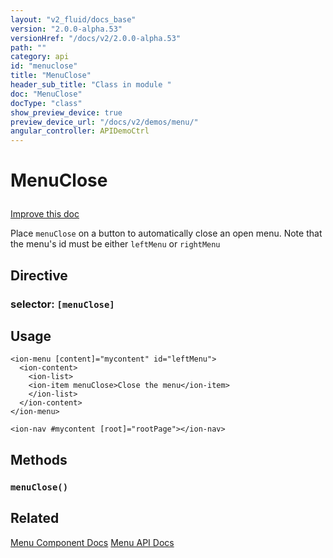 ```yaml
---
layout: "v2_fluid/docs_base"
version: "2.0.0-alpha.53"
versionHref: "/docs/v2/2.0.0-alpha.53"
path: ""
category: api
id: "menuclose"
title: "MenuClose"
header_sub_title: "Class in module "
doc: "MenuClose"
docType: "class"
show_preview_device: true
preview_device_url: "/docs/v2/demos/menu/"
angular_controller: APIDemoCtrl
---
```










<h1 class="api-title">


MenuClose






</h1>

<a class="improve-v2-docs" href='http://github.com/driftyco/ionic/edit/2.0/ionic/components/menu/menu-close.ts#L3'>
Improve this doc
</a>






<p>Place <code>menuClose</code> on a button to automatically close an open menu. Note that the menu&#39;s id must be either
<code>leftMenu</code> or <code>rightMenu</code></p>


<h2>Directive</h2>
<h3>selector: <code>[menuClose]</code></h3>
<!-- @usage tag -->

<h2>Usage</h2>

<pre><code class="lang-html">&lt;ion-menu [content]=&quot;mycontent&quot; id=&quot;leftMenu&quot;&gt;
  &lt;ion-content&gt;
    &lt;ion-list&gt;
    &lt;ion-item menuClose&gt;Close the menu&lt;/ion-item&gt;
    &lt;/ion-list&gt;
  &lt;/ion-content&gt;
&lt;/ion-menu&gt;

&lt;ion-nav #mycontent [root]=&quot;rootPage&quot;&gt;&lt;/ion-nav&gt;
</code></pre>




<!-- @property tags -->


<!-- methods on the class -->

<h2>Methods</h2>

<div id="menuClose"></div>

<h3>
<code>menuClose()</code>


</h3>










<!-- related link -->

<h2>Related</h2>

<a href='/docs/v2/components#menus'>Menu Component Docs</a>
<a href='../../menu/Menu'>Menu API Docs</a><!-- end content block -->


<!-- end body block -->
